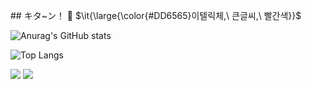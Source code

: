 
 <p> ## キタ~ン！ 🎸 $\it{\large{\color{#DD6565}이텔릭체,\ 큰글씨,\ 빨간색}}$</p>


<!--
**PeltX/PeltX** is a ✨ _special_ ✨ repository because its `README.md` (this file) appears on your GitHub profile.

Here are some ideas to get you started:

- 🔭 I’m currently working on ...
- 🌱 I’m currently learning ...
- 👯 I’m looking to collaborate on ...
- 🤔 I’m looking for help with ...
- 💬 Ask me about ...
- 📫 How to reach me: ...
- 😄 Pronouns: ...
- ⚡ Fun fact: ...
-->

![Anurag's GitHub stats](https://github-readme-stats.vercel.app/api?username=PeltX&show_icons=true&theme=radical)

![Top Langs](https://github-readme-stats.vercel.app/api/top-langs/?username=PeltX&layout=compact)

<img src="https://img.shields.io/badge/Unity-FFFFFF?style=for-the-badge&logo=Unity&logoColor=black"> <img src="https://img.shields.io/badge/unrealengine-0E1128?style=flat-square&logo=unrealengine&logoColor=white">
